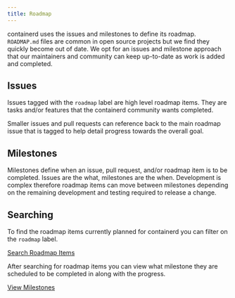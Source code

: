 ```yaml
---
title: Roadmap
---
```


containerd uses the issues and milestones to define its roadmap.
`ROADMAP.md` files are common in open source projects but we find they quickly become out of date.
We opt for an issues and milestone approach that our maintainers and community can keep up-to-date as work is added and completed.

## Issues

Issues tagged with the `roadmap` label are high level roadmap items.
They are tasks and/or features that the containerd community wants completed.

Smaller issues and pull requests can reference back to the main roadmap issue that is tagged to help detail progress towards the overall goal.

## Milestones

Milestones define when an issue, pull request, and/or roadmap item is to be completed.
Issues are the what, milestones are the when.
Development is complex therefore roadmap items can move between milestones depending on the remaining development and testing required to release a change.

## Searching

To find the roadmap items currently planned for containerd you can filter on the `roadmap` label.

[Search Roadmap Items](https://github.com/containerd/containerd/issues?q=is%3Aopen+is%3Aissue+label%3Aroadmap)

After searching for roadmap items you can view what milestone they are scheduled to be completed in along with the progress.

[View Milestones](https://github.com/containerd/containerd/milestones)
